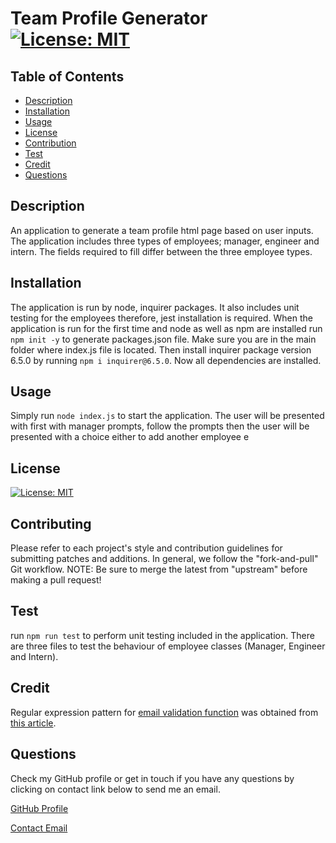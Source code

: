 # Team Profile Generator [![License: MIT](https://img.shields.io/badge/License-MIT-yellow.svg)](https://opensource.org/licenses/MIT)
  
  ## Table of Contents
  * [Description](#Description)
  * [Installation](#Installation)
  * [Usage](#Usage)
  * [License](#License)
  * [Contribution](#Contributing)
  * [Test](#test)
  * [Credit](#credit)
  * [Questions](#questions)

  ## Description 
  An application to generate a team profile html page based on user inputs. The application includes three types of employees; manager, engineer and intern. The fields required to fill differ between the three employee types. 

  ## Installation
  The application is run by node, inquirer packages. It also includes unit testing for the employees therefore, jest installation is required. When the application is run for the first time and node as well as npm are installed run ```npm init -y``` to generate packages.json file. Make sure you are in the main folder where index.js file is located. Then install inquirer package version 6.5.0 by running ```npm i inquirer@6.5.0```. Now all dependencies are installed.

  ## Usage
  Simply run ```node index.js``` to start the application. The user will be presented with first with manager prompts, follow the prompts then the user will be presented with a choice either to add another employee e

  ## License
  [![License: MIT](https://img.shields.io/badge/License-MIT-yellow.svg)](https://opensource.org/licenses/MIT)

  ## Contributing
  Please refer to each project's style and contribution guidelines for submitting patches and additions. In general, we follow the "fork-and-pull" Git workflow. NOTE: Be sure to merge the latest from "upstream" before making a pull request!
  
  ## Test
  run ```npm run test``` to perform unit testing included in the application. There are three files to test the behaviour of employee classes (Manager, Engineer and Intern). 
  
  ## Credit
  Regular expression pattern for [email validation function](https://github.com/abdalla-diaai/team-profile-generator/blob/37c4ff14e0994ad5eaf2d27c3195a29e5efd476f/index.js#L17C1-L24C1) was obtained from [this article](https://www.abstractapi.com/guides/email-validation-regex-javascript). 
   
  ## Questions
  Check my GitHub profile or get in touch if you have any questions by clicking on contact link below to send me an email. 

  [GitHub Profile](https://github.com/abdalla-diaai)

  [Contact Email](mailto:abdalla.diaai@outlook.com)
  
